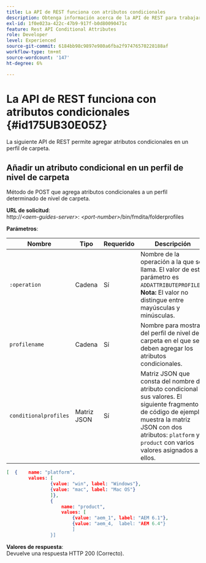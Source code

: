 ```yaml
---
title: La API de REST funciona con atributos condicionales
description: Obtenga información acerca de la API de REST para trabajar con atributos condicionales
exl-id: 1f0e023a-422c-47b9-917f-b0d80090471c
feature: Rest API Conditional Attributes
role: Developer
level: Experienced
source-git-commit: 6184bb98c9897e980a6fba2f97476570228188af
workflow-type: tm+mt
source-wordcount: '147'
ht-degree: 6%

---
```


# La API de REST funciona con atributos condicionales {#id175UB30E05Z}

La siguiente API de REST permite agregar atributos condicionales en un perfil de carpeta.

## Añadir un atributo condicional en un perfil de nivel de carpeta

Método de POST que agrega atributos condicionales a un perfil determinado de nivel de carpeta.

**URL de solicitud**:\
http://*&lt;aem-guides-server\>*: *&lt;port-number\>*/bin/fmdita/folderprofiles

**Parámetros**:

| Nombre | Tipo | Requerido | Descripción |
|----|----|--------|-----------|
| `:operation` | Cadena | Sí | Nombre de la operación a la que se llama. El valor de este parámetro es ``ADDATTRIBUTEPROFILES``. <br> **Nota:** El valor no distingue entre mayúsculas y minúsculas. |
| `profilename` | Cadena | Sí | Nombre para mostrar del perfil de nivel de carpeta en el que se deben agregar los atributos condicionales. |
| `conditionalprofiles` | Matriz JSON | Sí | Matriz JSON que consta del nombre del atributo condicional y sus valores. El siguiente fragmento de código de ejemplo muestra la matriz JSON con dos atributos: `platform` y `product` con varios valores asignados a ellos. |

```JSON
[  {    name: "platform",    
        values: [       
                {value: "win", label: "Windows"},       
                {value: "mac", label: "Mac OS"}    
                ]},
                {    
                    name: "product",    
                    values: [      
                        {value: "aem_1", label: "AEM 6.1"},     
                        {value: "aem_4,  label: "AEM 6.4"}  
                        ]  
                }]
```

**Valores de respuesta**:\
Devuelve una respuesta HTTP 200 \(Correcto\).
